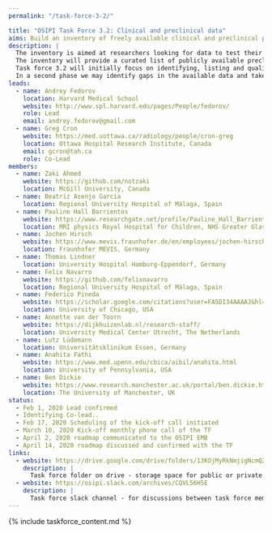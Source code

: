 ```yaml
---
permalink: "/task-force-3-2/"

title: "OSIPI Task Force 3.2: Clinical and preclinical data"
aims: Build an inventory of freely available clinical and preclinical perfusion MRI data.
description: |
  The inventory is aimed at researchers looking for data to test their perfusion analysis methods, and at data owners who want to share data for secondary research. 
  The inventory will provide a curated list of publicly available preclinical and clinical perfusion datasets that can be used to test algorithms in real-world conditions for robustness, reproducibility and practicality. 
  Task force 3.2 will initially focus on identifying, listing and qualifying existing datasets. 
  In a second phase we may identify gaps in the available data and take actions to fill them.
leads:
  - name: Andrey Fedorov
    location: Harvard Medical School
    website: http://www.spl.harvard.edu/pages/People/fedorov/
    role: Lead
    email: andrey.fedorov@gmail.com
  - name: Greg Cron 
    website: https://med.uottawa.ca/radiology/people/cron-greg
    location: Ottawa Hospital Research Institute, Canada
    email: gcron@toh.ca
    role: Co-Lead
members:
  - name: Zaki Ahmed 
    website: https://github.com/notzaki
    location: McGill University, Canada
  - name: Beatriz Asenjo Garcia
    location: Regional University Hospital of Málaga, Spain
  - name: Pauline Hall Barrientos
    website: https://www.researchgate.net/profile/Pauline_Hall_Barrientos
    location: MRI physics Royal Hospital for Children, NHS Greater Glasgow and Clyde
  - name: Jochen Hirsch
    website: https://www.mevis.fraunhofer.de/en/employees/jochen-hirsch.html
    location: Fraunhofer MEVIS, Germany
  - name: Thomas Lindner
    location: University Hospital Hamburg-Eppendorf, Germany
  - name: Felix Navarro
    website: https://github.com/felixnavarro
    location: Regional University Hospital of Málaga, Spain
  - name: Federico Pineda
    website: https://scholar.google.com/citations?user=FA5DI34AAAAJ&hl=en
    location: University of Chicago, USA
  - name: Annette van der Toorn
    website: https://dijkhuizenlab.nl/research-staff/ 
    location: University Medical Center Utrecht, The Netherlands
  - name: Lutz Lüdemann
    location: Universitätsklinikum Essen, Germany
  - name: Anahita Fathi
    website: https://www.med.upenn.edu/cbica/aibil/anahita.html
    location: University of Pennsylvania, USA
  - name: Ben Dickie
    website: https://www.research.manchester.ac.uk/portal/ben.dickie.html
    location: The University of Manchester, UK
status:
  - Feb 1, 2020 Lead confirmed
  - Identifying Co-lead..
  - Feb 17, 2020 Scheduling of the kick-off call initiated
  - March 10, 2020 Kick-off monthly phone call of the TF
  - April 2, 2020 roadmap communicated to the OSIPI EMB
  - April 14, 2020 roadmap discussed and confirmed with the TF
links:
  - website: https://drive.google.com/drive/folders/13KOjMyRkNmjigNcmQ2LHMYIzCTr2cN-S
    description: |
      Task force folder on drive - storage space for public or private documents developed by the task force.
  - website: https://osipi.slack.com/archives/CQVL56H5E
    description: |
      Task force slack channel - for discussions between task force members.
---
```


{% include taskforce_content.md %}
<!--- Please include your task force contents below, free formatting -->
